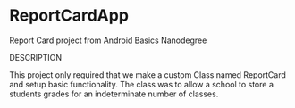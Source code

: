 # ReportCardApp
Report Card project from Android Basics Nanodegree

DESCRIPTION

This project only required that we make a custom Class named ReportCard 
and setup basic functionality. The class was to allow a school to store 
a students grades for an indeterminate number of classes. 
